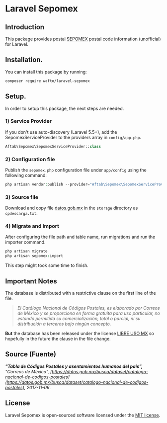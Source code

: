 # Laravel Sepomex

## Introduction

This package provides postal [SEPOMEX](http://www.correosdemexico.com.mx/Paginas/Inicio.aspx) 
postal code information (unofficial) for Laravel.

## Installation.

You can install this package by running:

```bash
composer require wafto/laravel-sepomex
```

## Setup.

In order to setup this package, the next steps are needed.

### 1) Service Provider

If you don't use auto-discovery (Laravel 5.5+), add the SepomexServiceProvider to the 
providers array in `config/app.php`.

```php
Aftab\Sepomex\SepomexServiceProvider::class
```

### 2) Configuration file

Publish the `sepomex.php` configuration file under `app/config` using the following command:

```php
php artisan vendor:publish --provider="Aftab\Sepomex\SepomexServiceProvider"
```

### 3) Source file

Download and copy file [datos.gob.mx](https://datos.gob.mx/busca/dataset/catalogo-nacional-de-codigos-postales) in
the `storage` directory as `cpdescarga.txt`.

### 4) Migrate and Import

After configuring the file path and table name, run migrations and run the importer command.

```php
php artisan migrate
php artisan sepomex:import
```

This step might took some time to finish.

## Important Notes

The database is distributed with a restrictive clause on the first line of the file.

>*El Catálogo Nacional de Códigos Postales, es elaborado por Correos de 
México y se proporciona en forma gratuita para uso particular, no estando 
permitida su comercialización, total o parcial, ni su distribución a 
terceros bajo ningún concepto.*


**But** the database has been released under the license [LIBRE USO MX](https://datos.gob.mx/libreusomx)
so hopefully in the future the clause in the file change.

## Source (Fuente)

***"Tabla de Códigos Postales y asentamientos humanos del país",*** *"Correos de México",* 
*[https://datos.gob.mx/busca/dataset/catalogo-nacional-de-codigos-postales](https://datos.gob.mx/busca/dataset/catalogo-nacional-de-codigos-postales),*
*2017-11-06*.

## License

Laravel Sepomex is open-sourced software licensed under the [MIT license](http://opensource.org/licenses/MIT).
